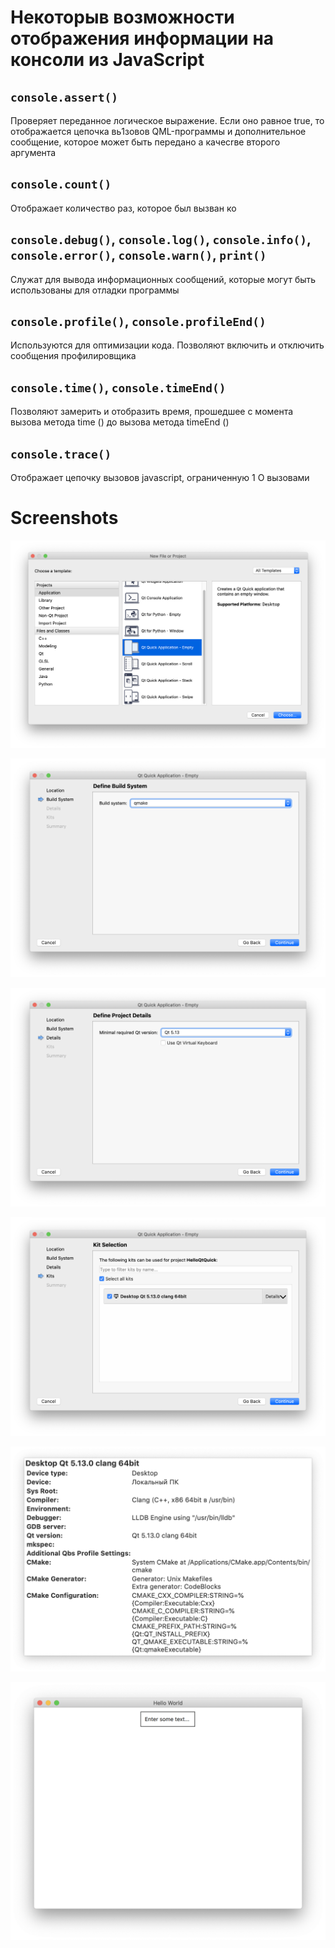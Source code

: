 
# Некоторыв возможности отображения информации на консоли из JavaScript

## ```console.assert()```

Проверяет переданное логическое выражение. Если оно равное true,
то отображается цепочка вь1зовов QМL-программы и дополнительное
сообщение, которое может быть передано а качесrве второго аргумента

## ```console.count()```

Отображает количество раз, которое был вызван ко

## ```console.debug()```, ```console.log()```, ```console.info()```, ```console.error()```, ```console.warn()```, ```print()```

Служат для вывода информационных сообщений, которые могут быть
использованы для отладки программы

## ```console.profile()```, ```console.profileEnd()```

Используются для оптимизации кода. Позволяют включить
и отключить сообщения профилировщика

## ```console.time()```, ```console.timeEnd()```
Позволяют замерить и отобразить время, прошедшее
с момента вызова метода time () до вызова метода timeEnd ()

## ```console.trace()```

Отображает цепочку вызовов javascript, ограниченную 1 О вызовами

# Screenshots

![Снимок экрана 2019-12-02 в 20.33.01](screenshots/%D0%A1%D0%BD%D0%B8%D0%BC%D0%BE%D0%BA%20%D1%8D%D0%BA%D1%80%D0%B0%D0%BD%D0%B0%202019-12-02%20%D0%B2%2020.33.01.png)

![Снимок экрана 2019-12-02 в 20.34.14](screenshots/%D0%A1%D0%BD%D0%B8%D0%BC%D0%BE%D0%BA%20%D1%8D%D0%BA%D1%80%D0%B0%D0%BD%D0%B0%202019-12-02%20%D0%B2%2020.34.14.png)

![Снимок экрана 2019-12-02 в 20.34.28](screenshots/%D0%A1%D0%BD%D0%B8%D0%BC%D0%BE%D0%BA%20%D1%8D%D0%BA%D1%80%D0%B0%D0%BD%D0%B0%202019-12-02%20%D0%B2%2020.34.28.png)

![Снимок экрана 2019-12-02 в 20.35.32](screenshots/%D0%A1%D0%BD%D0%B8%D0%BC%D0%BE%D0%BA%20%D1%8D%D0%BA%D1%80%D0%B0%D0%BD%D0%B0%202019-12-02%20%D0%B2%2020.35.32.png)

![Снимок экрана 2019-12-02 в 20.35.37](screenshots/%D0%A1%D0%BD%D0%B8%D0%BC%D0%BE%D0%BA%20%D1%8D%D0%BA%D1%80%D0%B0%D0%BD%D0%B0%202019-12-02%20%D0%B2%2020.35.37.png)

![Снимок экрана 2019-12-07 в 14.01.04](screenshots/%D0%A1%D0%BD%D0%B8%D0%BC%D0%BE%D0%BA%20%D1%8D%D0%BA%D1%80%D0%B0%D0%BD%D0%B0%202019-12-07%20%D0%B2%2014.01.04.png)

